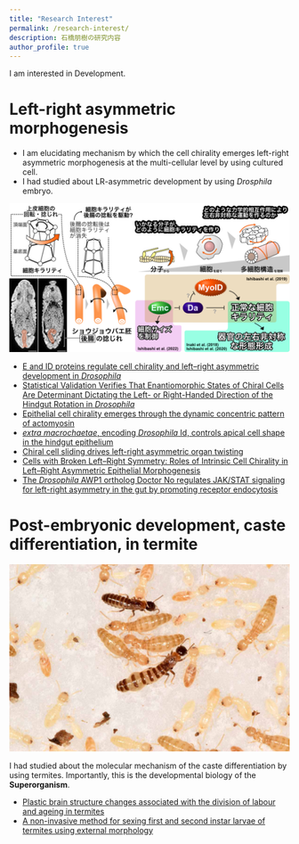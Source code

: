 ```yaml
---
title: "Research Interest"
permalink: /research-interest/
description: 石橋朋樹の研究内容
author_profile: true
---
```


I am interested in Development.

# Left-right asymmetric morphogenesis

- I am elucidating mechanism by which the cell chirality emerges left-right asymmetric morphogenesis at the multi-cellular level by using cultured cell.
- I had studied about LR-asymmetric development by using *Drosphila* embryo.

![Left-right asymmetry in *Drosophila*](../images/fig2.png)

- [E and ID proteins regulate cell chirality and left–right asymmetric development in *Drosophila*](https://onlinelibrary.wiley.com/doi/full/10.1111/gtc.12669)
- [Statistical Validation Verifies That Enantiomorphic States of Chiral Cells Are Determinant Dictating the Left- or Right-Handed Direction of the Hindgut Rotation in *Drosophila*](https://www.mdpi.com/2073-8994/12/12/1991/htm)
- [Epithelial cell chirality emerges through the dynamic concentric pattern of actomyosin](https://ishibaki.github.io/publication/2023-08-16-Yamamoto2023-bioRxiv)
- [*extra macrochaetae*, encoding *Drosophila* Id, controls apical cell shape in the hindgut epithelium](https://doi.org/10.17912/micropub.biology.000526)
- [Chiral cell sliding drives left-right asymmetric organ twisting](https://elifesciences.org/articles/32506)
- [Cells with Broken Left–Right Symmetry: Roles of Intrinsic Cell Chirality in Left–Right Asymmetric Epithelial Morphogenesis](https://www.mdpi.com/2073-8994/11/4/505)
- [The *Drosophila* AWP1 ortholog Doctor No regulates JAK/STAT signaling for left-right asymmetry in the gut by promoting receptor endocytosis](https://doi.org/10.1242/dev.201224)

# Post-embryonic development, caste differentiation, in termite

![Termites](../images/DSC_0943_balanced.jpg)

I had studied about the molecular mechanism of the caste differentiation by using termites.
Importantly, this is the developmental biology of the **Superorganism**.

- [Plastic brain structure changes associated with the division of labour and ageing in termites](https://doi.org/10.1111/dgd.12873)
- [A non-invasive method for sexing first and second instar larvae of termites using external morphology](http://link.springer.com/article/10.1007/s00040-020-00785-2)
